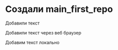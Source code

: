 ﻿# Создали main_first_repo

Добавили текст

Добавили текст через веб браузер

Добавим текст локально